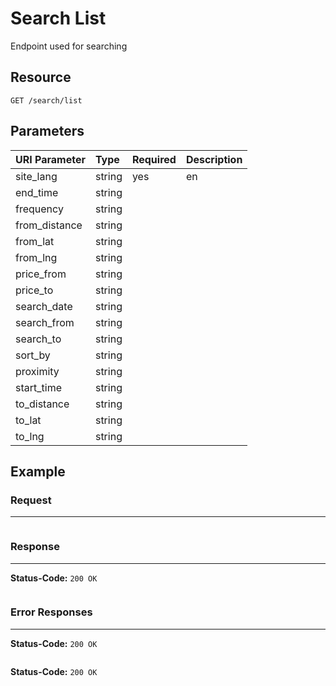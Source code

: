 # Search List

Endpoint used for searching

## Resource

```
GET /search/list
```

## Parameters


| URI Parameter | Type   | Required | Description |
|:--------------|:-------|:---------|:------------|
| site_lang     | string | yes      | en          |
| end_time      | string |          |             |
| frequency     | string |          |             |
| from_distance | string |          |             |
| from_lat      | string |          |             |
| from_lng      | string |          |             |
| price_from    | string |          |             |
| price_to      | string |          |             |
| search_date   | string |          |             |
| search_from   | string |          |             |
| search_to     | string |          |             |
| sort_by       | string |          |             |
| proximity     | string |          |             |
| start_time    | string |          |             |
| to_distance   | string |          |             |
| to_lat        | string |          |             |
| to_lng        | string |          |             |

<!--Comments : search_from or search_to, either any of the one is only required.
Comments : (to_lat & to_lng) or (from_lat & from_lng), either any of the one is only required.
-->

## Example

### Request
***

```curl

```

### Response
***

**Status-Code:** ```200 OK```

```json

```


### Error Responses
***

**Status-Code:** ```200 OK```


```json

```

**Status-Code:** ```200 OK```

```json

```
